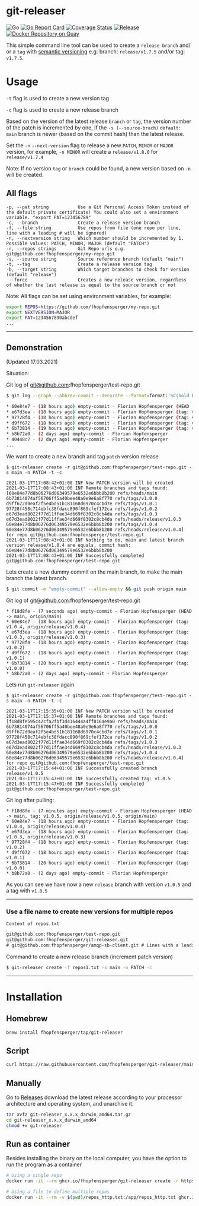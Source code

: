 # git-releaser
![Go](https://github.com/fhopfensperger/git-releaser/workflows/Go/badge.svg)
[![Go Report Card](https://goreportcard.com/badge/github.com/fhopfensperger/git-releaser)](https://goreportcard.com/report/github.com/fhopfensperger/git-releaser)
[![Coverage Status](https://coveralls.io/repos/github/fhopfensperger/git-releaser/badge.svg?branch=main)](https://coveralls.io/github/fhopfensperger/git-releaser?branch=main)
[![Release](https://img.shields.io/github/release/fhopfensperger/git-releaser.svg?style=flat-square)](https://github.com//fhopfensperger/git-releaser/releases/latest)
[![Docker Repository on Quay](https://img.shields.io/badge/Quay-repository-sucess "Docker Repository on Quay")](https://ghcr.io/repository/fhopfensperger/git-releaser)


This simple command line tool can be used to create a `release branch` and/ or a `tag` with [semantic versioning](https://semver.org) e.g. branch: `release/v1.7.5` and/or tag: `v1.7.5`.
# Usage

`-t` flag is used to create a new version tag

`-c` flag is used to create a new release branch

Based on the version of the latest release `branch` or `tag`, the version number of the patch is incremented by one, if the `-s (--source-brach)` `default: main` branch is newer (based on the commit hash) than the latest release.

Set the `-n` `--next-version` flag to release a new `PATCH`, `MINOR` or `MAJOR` version, for example, `-n MINOR` will create a `release/v1.8.0` for `release/v1.7.4`

Note: If no version `tag` or `branch` could be found, a new version based on `-n` will be created.

## All flags

```
-p, --pat string           Use a Git Personal Access Token instead of the default private certificate! You could also set a environment variable. "export PAT=123456789"
-c, --branch               Create a release version branch
-f, --file string          Use repos from file (one repo per line, line with a leading # will be ignored)
-n, --nextversion string   Which number should be incremented by 1. Possible values: PATCH, MINOR, MAJOR (default "PATCH")
-r, --repos strings        Git Repo urls e.g. git@github.com:fhopfensperger/my-repo.git
-s, --source string        Source reference branch (default "main")
-t, --tag                  Create a release version tag
-b, --target string        Which target branches to check for version (default "release")
 --force                   Creates a new release version, regardless of whether the last release is equal to the source branch or not
```
Note: All flags can be set using environment variables, for example:
```bash
export REPOS=https://github.com/fhopfensperger/my-repo.git
export NEXTVERSION=MAJOR
export PAT=1234567890abcdef
...
```


---
## Demonstration
(Updated 17.03.2021)

Situation: 

Git log of git@github.com:fhopfensperger/test-repo.git
```bash
$ git log --graph --abbrev-commit --decorate --format=format:'%C(bold blue)%h%C(reset) - %C(bold green)(%ar)%C(reset) %C(white)%s%C(reset) %C(dim white)- %an%C(reset)%C(bold yellow)%d%C(reset)' --all

* 60e84e7 - (18 hours ago) empty-commit - Florian Hopfensperger (HEAD -> main, tag: v1.0.4, origin/release/v1.0.4, origin/main)
* e67d3ea - (18 hours ago) empty-commit - Florian Hopfensperger (tag: v1.0.3, origin/release/v1.0.3)
* 97728f4 - (18 hours ago) empty-commit - Florian Hopfensperger (tag: v1.0.2)
* d9ff672 - (18 hours ago) empty-commit - Florian Hopfensperger (tag: v1.0.1)
* 6b73814 - (19 hours ago) empty-commit - Florian Hopfensperger (tag: v1.0.0)
* b8b72a0 - (2 days ago) empty-commit - Florian Hopfensperger
* 40448c7 - (2 days ago) empty-commit - Florian Hopfensperger
...
```

We want to create a new branch and tag `patch` version release

```log
$ git-releaser create -r git@github.com:fhopfensperger/test-repo.git -s main -n PATCH -t -c

2021-03-17T17:08:42+01:00 INF New PATCH version will be created
2021-03-17T17:08:43+01:00 INF Remote branches and tags found: [60e84e77d8b06276d06349579e6532e6bbb8b200 refs/heads/main 6b73814074af56706ff5a40bee48a0e9e6a8f770 refs/tags/v1.0.0 d9ff672d0eaf2f5e4bd51b181168d6970c4cbd7e refs/tags/v1.0.1 97728f458c714ebfc38fdacc890f869cfef172ca refs/tags/v1.0.2 e67d3ead8022f77d11ffae34d669f8302c8cb4da refs/tags/v1.0.3 e67d3ead8022f77d11ffae34d669f8302c8cb4da refs/heads/release/v1.0.3 60e84e77d8b06276d06349579e6532e6bbb8b200 refs/tags/v1.0.4 60e84e77d8b06276d06349579e6532e6bbb8b200 refs/heads/release/v1.0.4] for repo git@github.com:fhopfensperger/test-repo.git
2021-03-17T17:08:43+01:00 INF Nothing to do, main and latest branch version release/v1.0.4 are equals, commit hash: 60e84e77d8b06276d06349579e6532e6bbb8b200
2021-03-17T17:08:43+01:00 INF Successfully completed git@github.com:fhopfensperger/test-repo.git
```


Lets create a new dummy commit on the main branch, to make the main branch the latest branch.
```bash
$ git commit -m "empty-commit" --allow-empty && git push origin main
```

Git log of git@github.com:fhopfensperger/test-repo.git
```
* f18d8fe - (7 seconds ago) empty-commit - Florian Hopfensperger (HEAD -> main, origin/main)
* 60e84e7 - (18 hours ago) empty-commit - Florian Hopfensperger (tag: v1.0.4, origin/release/v1.0.4)
* e67d3ea - (18 hours ago) empty-commit - Florian Hopfensperger (tag: v1.0.3, origin/release/v1.0.3)
* 97728f4 - (18 hours ago) empty-commit - Florian Hopfensperger (tag: v1.0.2)
* d9ff672 - (18 hours ago) empty-commit - Florian Hopfensperger (tag: v1.0.1)
* 6b73814 - (20 hours ago) empty-commit - Florian Hopfensperger (tag: v1.0.0)
* b8b72a0 - (2 days ago) empty-commit - Florian Hopfensperger
```

Lets run `git-releaser` again
```log
$ git-releaser create -r git@github.com:fhopfensperger/test-repo.git -s main -n PATCH -t -c

2021-03-17T17:15:35+01:00 INF New PATCH version will be created
2021-03-17T17:15:37+01:00 INF Remote branches and tags found: [f18d8fe595c42cfa2fbf3d416444a4ff816ae9a0 refs/heads/main 6b73814074af56706ff5a40bee48a0e9e6a8f770 refs/tags/v1.0.0 d9ff672d0eaf2f5e4bd51b181168d6970c4cbd7e refs/tags/v1.0.1 97728f458c714ebfc38fdacc890f869cfef172ca refs/tags/v1.0.2 e67d3ead8022f77d11ffae34d669f8302c8cb4da refs/tags/v1.0.3 e67d3ead8022f77d11ffae34d669f8302c8cb4da refs/heads/release/v1.0.3 60e84e77d8b06276d06349579e6532e6bbb8b200 refs/tags/v1.0.4 60e84e77d8b06276d06349579e6532e6bbb8b200 refs/heads/release/v1.0.4] for repo git@github.com:fhopfensperger/test-repo.git
2021-03-17T17:15:44+01:00 INF Successfully created branch release/v1.0.5
2021-03-17T17:15:47+01:00 INF Successfully created tag: v1.0.5
2021-03-17T17:15:47+01:00 INF Successfully completed git@github.com:fhopfensperger/test-repo.git
```

Git log after pulling: 
```
* f18d8fe - (7 minutes ago) empty-commit - Florian Hopfensperger (HEAD -> main, tag: v1.0.5, origin/release/v1.0.5, origin/main)
* 60e84e7 - (18 hours ago) empty-commit - Florian Hopfensperger (tag: v1.0.4, origin/release/v1.0.4)
* e67d3ea - (18 hours ago) empty-commit - Florian Hopfensperger (tag: v1.0.3, origin/release/v1.0.3)
* 97728f4 - (18 hours ago) empty-commit - Florian Hopfensperger (tag: v1.0.2)
* d9ff672 - (18 hours ago) empty-commit - Florian Hopfensperger (tag: v1.0.1)
* 6b73814 - (20 hours ago) empty-commit - Florian Hopfensperger (tag: v1.0.0)
* b8b72a0 - (2 days ago) empty-commit - Florian Hopfensperger
```

As you can see we have now a new `release` branch with version `v1.0.5` and a tag with `v1.0.5`



---

### Use a file name to create new versions for multiple repos

`Content of repos.txt`
```txt
git@github.com:fhopfensperger/test-repo.git
git@github.com:fhopfensperger/git-releaser.git
# git@github.com:fhopfensperger/amqp-sb-client.git # Lines with a leading `#` wont be used
```
Command to create a new release branch (increment patch version)
```bash
$ git-releaser create -f repos1.txt -s main -n PATCH -c
```
---

# Installation

## Homebrew

```bash
brew install fhopfensperger/tap/git-releaser
```

## Script

```bash
curl https://raw.githubusercontent.com/fhopfensperger/git-releaser/main/get.sh | bash
```

## Manually

Go to [Releases](https://github.com/fhopfensperger/git-releaser/releases) download the latest release according to your processor architecture and operating system, and unarchive it.

```bash
tar xvfz git-releaser_x.x.x_darwin_amd64.tar.gz
cd git-releaser_x.x.x_darwin_amd64
chmod +x git-releaser
```

## Run as container

Besides installing the binary on the local computer, you have the option to run the program as a container
```bash
# Using a single repo
docker run -it --rm ghcr.io/fhopfensperger/git-releaser create -r https://github.com/fhopfensperger/my-repo.git -s main -n PATCH -t -c -p 123

# Using a file to define multiple repos
docker run -it --rm -v $(pwd)/repos_http.txt:/app/repos_http.txt ghcr.io/fhopfensperger/git-releaser create -f repos_http.txt -s main -n PATCH -t -c -p 123
```
